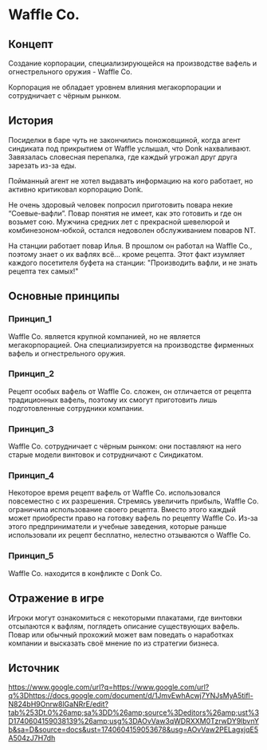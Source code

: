 # Waffle Co.
## Концепт
Создание корпорации, специализирующейся на производстве вафель и огнестрельного оружия - Waffle Co.

Корпорация не обладает уровнем влияния мегакорпорации и сотрудничает с чёрным рынком.
## История
Посиделки в баре чуть не закончились поножовщиной, когда агент синдиката под прикрытием от Waffle услышал, что Donk нахваливают. Завязалась словесная перепалка, где каждый угрожал друг друга зарезать из-за еды.
>
Пойманный агент не хотел выдавать информацию на кого работает, но активно критиковал корпорацию Donk.
>
Не очень здоровый человек попросил приготовить повара некие “Соевые-вафли”. Повар понятия не имеет, как это готовить и где он возьмет сою. Мужчина средних лет с прекрасной шевелюрой и комбинезоном-юбкой, остался недоволен обслуживанием поваров NT.

На станции работает повар Илья. В прошлом он работал на  Waffle Co., поэтому знает о их вафлях всё... кроме рецепта. Этот факт изумляет каждого посетителя буфета на станции: "Производить вафли, и не знать рецепта тех самых!"

## Основные принципы
### Принцип_1
Waffle Co. является крупной компанией, но не является мегакорпорацией. Она специализируется на производстве фирменных вафель и огнестрельного оружия.
### Принцип_2
Рецепт особых вафель от Waffle Co. сложен, он отличается от рецепта традиционных вафель, поэтому их смогут приготовить лишь подготовленные сотрудники компании.
### Принцип_3
Waffle Co. сотрудничает с чёрным рынком: они поставляют на него старые модели винтовок и сотрудничают с Синдикатом.
### Принцип_4
Некоторое время рецепт вафель от Waffle Co. использовался повсеместно с их разрешения. Стремясь увеличить прибыль, Waffle Co. ограничила использование своего рецепта. Вместо этого каждый может приобрести право на готовку вафель по рецепту Waffle Co. Из-за этого предприниматели и учебные заведения, которые раньше использовали их рецепт бесплатно, нелестно отзываются о Waffle Co.
### Принцип_5
Waffle Co. находится в конфликте с Donk Co.

## Отражение в игре
Игроки могут ознакомиться с некоторыми плакатами, где винтовки отсылаются к вафлям, поглядеть описание существующих вафель. Повар или обычный прохожий может вам поведать о наработках компании и высказать своё мнение по из стратегии бизнеса. 
## Источник
https://www.google.com/url?q=https://www.google.com/url?q%3Dhttps://docs.google.com/document/d/1JmvEwhAcwj7YNJsMyA5tifl-N824bH9Onrw8lGaNRrE/edit?tab%253Dt.0%26amp;sa%3DD%26amp;source%3Deditors%26amp;ust%3D1740604159038139%26amp;usg%3DAOvVaw3qWDRXXM0TzrwDY9lbvnYb&sa=D&source=docs&ust=1740604159053678&usg=AOvVaw2PELagxjqE5A504zJ7H7dh

